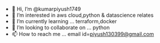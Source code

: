 - 👋 Hi, I’m @kumarpiyush1749
- 👀 I’m interested in aws cloud,python & datascience relates
- 🌱 I’m currently learning ... terraform,docker 
- 💞️ I’m looking to collaborate on ... python
- 📫 How to reach me ... email id=piyush130399@gmail.com

<!---
kumarpiyush1749/kumarpiyush1749 is a ✨ special ✨ repository because its `README.md` (this file) appears on your GitHub profile.
You can click the Preview link to take a look at your changes.
--->
